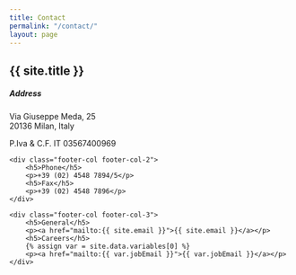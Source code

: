 ```yaml
---
title: Contact
permalink: "/contact/"
layout: page
---
```


## {{ site.title }}

<div class="footer-wrapper">
    <div class="footer-col footer-col-1">
        <h5>Address</h5>
        <p>Via Giuseppe Meda, 25<br/>20136 Milan, Italy</p>
        <p class="small-text">P.Iva & C.F. IT 03567400969</p>
    </div>

    <div class="footer-col footer-col-2">
        <h5>Phone</h5>
        <p>+39 (02) 4548 7894/5</p>
        <h5>Fax</h5>
        <p>+39 (02) 4548 7896</p>
    </div>

    <div class="footer-col footer-col-3">
        <h5>General</h5>
        <p><a href="mailto:{{ site.email }}">{{ site.email }}</a></p>
        <h5>Careers</h5>
        {% assign var = site.data.variables[0] %}
        <p><a href="mailto:{{ var.jobEmail }}">{{ var.jobEmail }}</a></p>
    </div>
</div>

<div id="map"></div>
<script>
	function initMap() {
	    var mapDiv = document.getElementById('map');
	    var map = new google.maps.Map(mapDiv, {
	        center: {lat: 45.4429383, lng: 9.1703584},
	        zoom: 15
	    });
	    map.set('styles', [
			
		]);
		var marker = new google.maps.Marker({
			position: {lat: 45.4429383, lng: 9.1703584},
			map: map,
			title: 'Hello World!'
        });
	}
</script>
<script async defer
    src="https://maps.googleapis.com/maps/api/js?callback=initMap">
</script>
